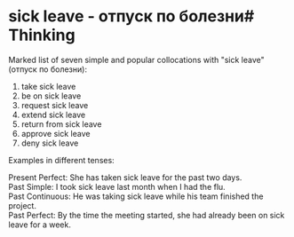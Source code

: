 # sick leave - отпуск по болезни# Thinking

Marked list of seven simple and popular collocations with "sick leave" (отпуск по болезни):

1. take sick leave  
2. be on sick leave  
3. request sick leave  
4. extend sick leave  
5. return from sick leave  
6. approve sick leave  
7. deny sick leave  

Examples in different tenses:

Present Perfect: She has taken sick leave for the past two days.  
Past Simple: I took sick leave last month when I had the flu.  
Past Continuous: He was taking sick leave while his team finished the project.  
Past Perfect: By the time the meeting started, she had already been on sick leave for a week.
